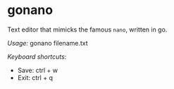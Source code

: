 # gonano

Text editor that mimicks the famous `nano`, written in go.

*Usage:* gonano filename.txt

*Keyboard shortcuts*: 
+ Save: ctrl + w
+ Exit: ctrl + q
